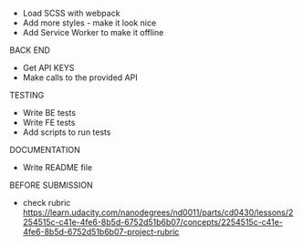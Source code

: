 - Load SCSS with webpack
- Add more styles - make it look nice
- Add Service Worker to make it offline

BACK END

- Get API KEYS
- Make calls to the provided API

TESTING

- Write BE tests
- Write FE tests
- Add scripts to run tests

DOCUMENTATION

- Write README file

BEFORE SUBMISSION

- check rubric
  https://learn.udacity.com/nanodegrees/nd0011/parts/cd0430/lessons/2254515c-c41e-4fe6-8b5d-6752d51b6b07/concepts/2254515c-c41e-4fe6-8b5d-6752d51b6b07-project-rubric
